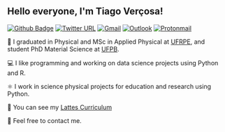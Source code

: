 ## Hello everyone, I'm Tiago Verçosa!

[![Github Badge](https://img.shields.io/badge/-Github-000?style=flat-square&logo=Github&logoColor=white&link=https://github.com/tiagovercosa)](https://github.com/tiagovercosa)
[![Twitter URL](https://img.shields.io/badge/-Twitter-00acee?style=flat-square&logo=Twitter&logoColor=white&link=https://twitter.com/tiago_vercosa)](https://twitter.com/tiago_vercosa)
[![Gmail](https://img.shields.io/badge/-Gmail-db4a39?style=flat-square&logo=Gmail&logoColor=white&link=mailto:tiago.vercosa@gmail.com)](mailto:tiago.vercosa@gmail.com)
[![Outlook](https://img.shields.io/badge/-Outlook-1E90FF?style=flat-square&logo=MicrosoftOutlook&logoColor=white&link=mailto:tiago.vercosa@outlook.com)](mailto:tiago.vercosa@outlook.com)
[![Protonmail](https://img.shields.io/badge/-Protonmail-3a4e9f?style=flat-square&logo=Protonmail&logoColor=white&link=mailto:vercosa@protonmail.com)](mailto:vercosa@protonmail.com)

📖 I graduated in Physical and MSc in Applied Physical at [UFRPE](http://www.ufrpe.br/),
and student PhD Material Science at [UFPB](https://www.ufpb.br/).

💻 I like programming and working on data science projects using Python and R.

⚛️  I work in science physical projects for education and research using Python.

📑 You can see my [Lattes Curriculum](http://lattes.cnpq.br/2589002626770110)

📧 Feel free to contact me.


